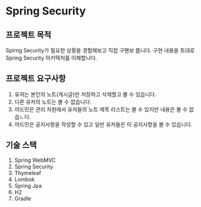 # Spring Security

## 프로젝트 목적
Spirng Security가 필요한 상황을 경험해보고 직접 구핸보 봅니다.
구현 내용을 토대로 Spring Security 아키텍처를 이해합니다.

## 프로젝트 요구사항
1. 유저는 본인의 노트(게시글)만 저장하고 삭제할고 볼 수 있습니다.
2. 다른 유저의 노트는 볼 수 없습니다.
3. 어드민은 관리 차원에서 유저들의 노트 제목 리스트는 볼 수 있지만 내용은 볼 수 없습ㄴ다.
4. 어드민은 공지사항을 작성할 수 있고 일반 유저들은 이 공지사항을 볼 수 있습니다.

## 기술 스택
1. Spring WebMVC
2. Spring Security
3. Thymeleaf
4. Lombok
5. Spring Jpa
6. H2
7. Gradle
